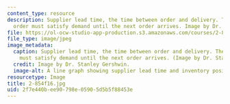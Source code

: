 ```yaml
---
content_type: resource
description: Supplier lead time, the time between order and delivery. The current
  order must satisfy demand until the next order arrives. Image by Dr. Stanley Gershwin.
file: https://ol-ocw-studio-app-production.s3.amazonaws.com/courses/2-854-introduction-to-manufacturing-systems-fall-2016/2f7e440bee90798e05905d5b5f88453e_2-854f16.jpg
file_type: image/jpeg
image_metadata:
  caption: Supplier lead time, the time between order and delivery. The current order
    must satisfy demand until the next order arrives. (Image by Dr. Stanley Gershwin.)
  credit: Image by Dr. Stanley Gershwin.
  image-alt: A line graph showing supplier lead time and inventory position.
resourcetype: Image
title: 2-854f16.jpg
uid: 2f7e440b-ee90-798e-0590-5d5b5f88453e
---
```

